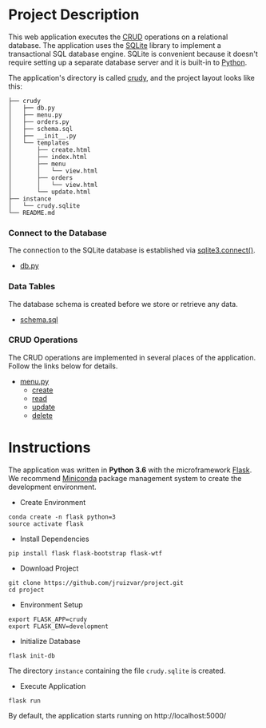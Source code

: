 # Project Description
This web application executes the [CRUD](https://en.wikipedia.org/wiki/Create,_read,_update_and_delete) operations on a relational database. The application uses the [SQLite](https://sqlite.org/about.html) library to implement a transactional SQL database engine. SQLite is convenient because it doesn't require setting up a separate database server and it is built-in to [Python](https://www.python.org/).

The application's directory is called [crudy](crudy), and the project layout looks like this:
```
├── crudy
│   ├── db.py
│   ├── menu.py
│   ├── orders.py
│   ├── schema.sql
│   ├── __init__.py
│   └── templates
│       ├── create.html
│       ├── index.html
│       ├── menu
│       │   └── view.html
│       ├── orders
│       │   └── view.html
│       └── update.html
├── instance
│   └── crudy.sqlite
└── README.md
```

### Connect to the Database
The connection to the SQLite database is established via [sqlite3.connect()](https://docs.python.org/3/library/sqlite3.html#sqlite3.connect). 

- [db.py](crudy/db.py#L10-L13)

### Data Tables
The database schema is created before we store or retrieve any data.

- [schema.sql](crudy/schema.sql)

### CRUD Operations
The CRUD operations are implemented in several places of the application. Follow the links below for details.

- [menu.py](crudy/menu.py)
  - [create](https://github.com/jruizvar/project/blob/master/crudy/menu.py#L32)
  - [read](https://github.com/jruizvar/project/blob/master/crudy/menu.py#L21)
  - [update](https://github.com/jruizvar/project/blob/master/crudy/menu.py#L49)
  - [delete](https://github.com/jruizvar/project/blob/master/crudy/menu.py#L61)

# Instructions
The application was written in **Python 3.6** with the microframework [Flask](http://flask.pocoo.org). We recommend [Miniconda](https://conda.io/miniconda.html) package management system to create the development environment.

- Create Environment
```
conda create -n flask python=3
source activate flask
```

- Install Dependencies

```
pip install flask flask-bootstrap flask-wtf
``` 

- Download Project
```
git clone https://github.com/jruizvar/project.git
cd project
```

- Environment Setup
```
export FLASK_APP=crudy
export FLASK_ENV=development
```

- Initialize Database
```
flask init-db
```
The directory `instance` containing the file `crudy.sqlite` is created.

- Execute Application
```
flask run
```

By default, the application starts running on http://localhost:5000/
